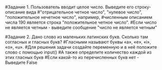 #Задание 1. Пользователь вводит целое число. Выведите его строку-описание вида 
#"отрицательное четное число", "нулевое число", "положительное нечетное число", например, 
#численным описанием числа 190 является строка "положительное четное число". 
#Если число не является четным - выведите сообщение "число не является четным"

#Задание 2. Дано слово из маленьких латинских букв. Сколько там согласных и гласных букв? 
#Гласными называют буквы «a», «e», «i», «o», «u».
#Для решения задачи создайте переменную и в неё положите слово с помощью input()
#А также определите количество каждой из этих гласных букв 
#Если какой-то из перечисленных букв нет - Выведите False